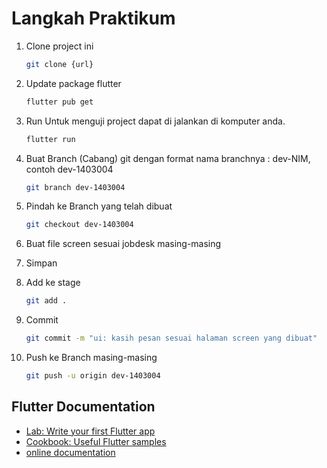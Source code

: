 # Langkah Praktikum

1. Clone project ini

    ```bash
    git clone {url}
    ```

2. Update package flutter

    ```bash
    flutter pub get
    ```

3. Run
    Untuk menguji project dapat di jalankan di komputer anda.

    ```bash
    flutter run
    ```

4. Buat Branch (Cabang) git dengan format nama branchnya : dev-NIM, contoh dev-1403004

    ```bash
    git branch dev-1403004
    ```

5. Pindah ke Branch yang telah dibuat

    ```bash
    git checkout dev-1403004
    ```

6. Buat file screen sesuai jobdesk masing-masing
7. Simpan
8. Add ke stage

    ```bash
    git add .
    ```

9. Commit

    ```bash
    git commit -m "ui: kasih pesan sesuai halaman screen yang dibuat"
    ```

10. Push ke Branch masing-masing

    ```bash
    git push -u origin dev-1403004
    ```

## Flutter Documentation

- [Lab: Write your first Flutter app](https://docs.flutter.dev/get-started/codelab)
- [Cookbook: Useful Flutter samples](https://docs.flutter.dev/cookbook)
- [online documentation](https://docs.flutter.dev/)
